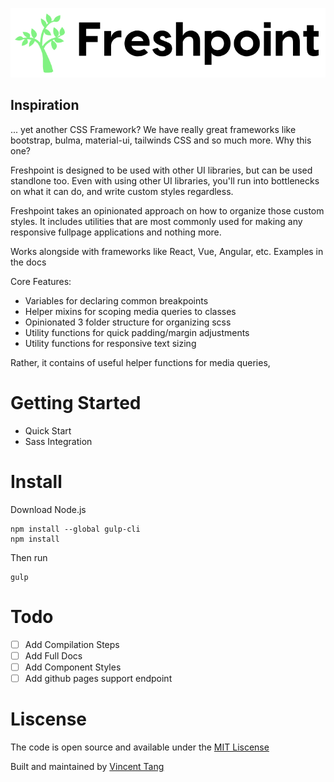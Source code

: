 ![](./docs/images/freshpoint-logo.png)

## Inspiration

... yet another CSS Framework? We have really great frameworks like bootstrap, bulma, material-ui, tailwinds CSS and so much more. Why this one?

Freshpoint is designed to be used with other UI libraries, but can be used standlone too. Even with using other UI libraries, you'll run into bottlenecks on what it can do, and write custom styles regardless.

Freshpoint takes an opinionated approach on how to organize those custom styles. It includes utilities that are most commonly used for making any responsive fullpage applications and nothing more.

Works alongside with frameworks like React, Vue, Angular, etc. Examples in the docs

Core Features:

- Variables for declaring common breakpoints
- Helper mixins for scoping media queries to classes
- Opinionated 3 folder structure for organizing scss
- Utility functions for quick padding/margin adjustments
- Utility functions for responsive text sizing

Rather, it contains of useful helper functions for media queries,

# Getting Started

- Quick Start
- Sass Integration

# Install

Download Node.js

```
npm install --global gulp-cli
npm install
```

Then run

```
gulp
```

# Todo

- [ ] Add Compilation Steps
- [ ] Add Full Docs
- [ ] Add Component Styles
- [ ] Add github pages support endpoint

# Liscense

The code is open source and available under the [MIT Liscense](https://opensource.org/licenses/MIT)

Built and maintained by [Vincent Tang](https://vincentmtang.com)
